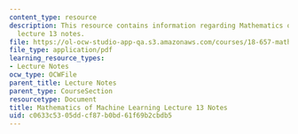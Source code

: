 ```yaml
---
content_type: resource
description: This resource contains information regarding Mathematics of machine learning
  lecture 13 notes.
file: https://ol-ocw-studio-app-qa.s3.amazonaws.com/courses/18-657-mathematics-of-machine-learning-fall-2015/c0633c5305ddcf87b0bd61f69b2cbdb5_MIT18_657F15_L13.pdf
file_type: application/pdf
learning_resource_types:
- Lecture Notes
ocw_type: OCWFile
parent_title: Lecture Notes
parent_type: CourseSection
resourcetype: Document
title: Mathematics of Machine Learning Lecture 13 Notes
uid: c0633c53-05dd-cf87-b0bd-61f69b2cbdb5
---
```

